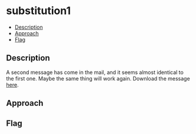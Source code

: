 # substitution1

- [Description](#description)
- [Approach](#approach)
- [Flag](#flag)

## Description

A second message has come in the mail, and it seems almost identical to the first one. Maybe the same thing will work again.
Download the message [here](https://artifacts.picoctf.net/c/181/message.txt).

## Approach



## Flag

